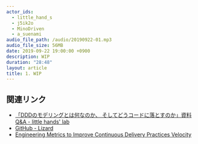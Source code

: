 ```yaml
---
actor_ids:
  - little_hand_s
  - j5ik2o
  - MinoDriven
  - a_suenami
audio_file_path: /audio/20190922-01.mp3
audio_file_size: 56MB
date: 2019-09-22 19:00:00 +0900
description: WIP
duration: "28:48"
layout: article
title: 1. WIP
---
```


## 関連リンク
- [「DDDのモデリングとは何なのか、 そしてどうコードに落とすのか」資料 Q&A - little hands' lab](https://little-hands.hatenablog.com/entry/2019/08/31/genba_de_ddd)
- [GitHub - Lizard](https://github.com/terryyin/lizard)
- [Engineering Metrics to Improve Continuous Delivery Practices Velocity](https://codeclimate.com/)